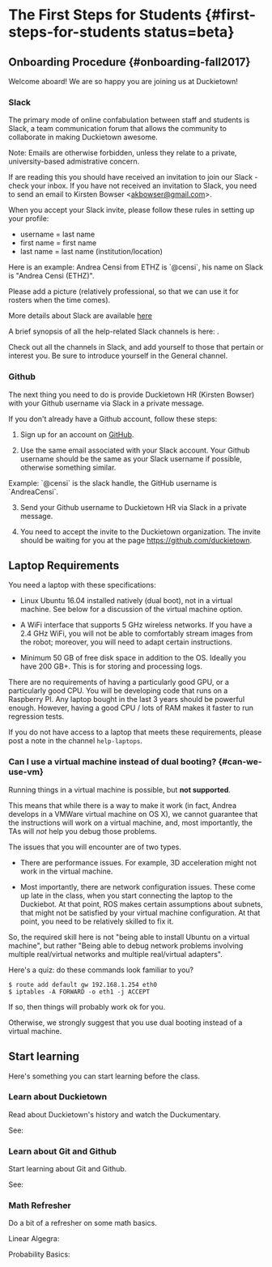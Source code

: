 # The First Steps for Students {#first-steps-for-students status=beta}

## Onboarding Procedure {#onboarding-fall2017}

Welcome aboard! We are so happy you are joining us at Duckietown!

### Slack

The primary mode of online confabulation between staff and students is Slack, a team communication forum that allows the community to collaborate in making Duckietown awesome.

Note: Emails are otherwise forbidden, unless they relate to a private, university-based admistrative concern.

If are reading this you should have received an invitation to join our Slack - check your inbox. If you have not received an invitation to Slack, you need to send an email to Kirsten Bowser &lt;akbowser@gmail.com&gt;.

When you accept your Slack invite, please follow these rules in setting up your profile:

- username = last name
- first name = first name
- last name = last name (institution/location)

<div class='example-usage' markdown="1">
Here is an example: Andrea Censi from ETHZ is `@censi`, his name on Slack is "Andrea Censi (ETHZ)".
</div>

Please add a picture (relatively professional, so that we can use it for rosters when the time comes).


More details about Slack are available [here](#slack)

A brief synopsis of all the help-related Slack channels is here: [](#slack_channels).

Check out all the channels in Slack, and add yourself to those that pertain or interest you. Be sure to introduce yourself in the General channel.


### Github

The next thing you need to do is provide Duckietown HR (Kirsten Bowser) with your Github username via Slack in a private message.

If you don't already have a Github account, follow these steps:

1) Sign up for an account on [GitHub](https://github.com).

2) Use the same email associated with your Slack account. Your Github username should be the same as your Slack username if possible, otherwise something similar.

<div class='example-usage' markdown="1">
Example: `@censi` is the slack handle, the GitHub username is `AndreaCensi`.
</div>

3) Send your Github username to Duckietown HR via Slack in a private message.

4) You need to accept the invite to the Duckietown organization. The invite should be waiting for you at the page https://github.com/duckietown.

<!--
### Google Documents

We need a Google-compatible email address so that you can view all the necessary Google Docs and Sheets. Send yours to Duckietown HR via (you guessed it!) Slack.

If you experience any difficulties don't hesitate to contact Duckietown HR on the #help-accounts channel.

TLDR: Follow naming guidelines in Slack, send Github username and gmail address to Duckietown HR via Slack. NO EMAILS. -->


## Laptop Requirements

You need a laptop with these specifications:

- Linux Ubuntu 16.04 installed natively (dual boot), not in a virtual machine.
  See [](#can-we-use-vm) below for a discussion of the virtual machine option.

- A WiFi interface that supports 5 GHz wireless networks. If you have a 2.4 GHz WiFi, you will not be able to comfortably stream images from the robot; moreover, you will need to adapt certain instructions.

- Minimum 50 GB of free disk space in addition to the OS. Ideally you have 200 GB+. This is for storing and processing logs.


<!-- Ability to store somewhere (at home or somewhere on campus), and to bring regularly to the lab, a box, or “Duckiebox”, of dimensions 30 cm × 30 cm × 60 cm. This box has to be used to contain your Duckiebot and associate materials. -->

There are no requirements of having a particularly good GPU, or a particularly
good CPU.  You will be developing code that runs on a Raspberry PI. Any laptop
bought in the last 3 years should be powerful enough. However, having a good
CPU / lots of RAM makes it faster to run regression tests.

If you do not have access to a laptop that meets these requirements, please post a note in the channel `help-laptops`.

### Can I use a virtual machine instead of dual booting? {#can-we-use-vm}

Running things in a virtual machine is possible, but **not supported**.

This means that while there is a way to make it work (in fact,
Andrea develops in a VMWare virtual machine on OS X),
we cannot guarantee that the instructions will work on a virtual machine,
and, most importantly, the TAs will *not* help you debug those problems.

The issues that you will encounter are of two types.

* There are performance issues. For example, 3D acceleration might not work in the
virtual machine.

* Most importantly, there are network configuration issues. These come up late in
the class, when you start connecting the laptop to the Duckiebot. At that
point, ROS makes certain assumptions about subnets, that might not be satisfied
by your virtual machine configuration. At that point, you need to be relatively
skilled to fix it.

So, the required skill here is not "being able to install Ubuntu on a virtual
machine", but rather "Being able to debug network problems involving multiple
real/virtual networks and  multiple real/virtual adapters".

Here's a quiz: do these commands look familiar to you?

    $ route add default gw 192.168.1.254 eth0
    $ iptables -A FORWARD -o eth1 -j ACCEPT

If so, then things will probably work ok for you.

Otherwise, we strongly suggest that you use dual booting instead of a virtual machine.


## Start learning

Here's something you can start learning before the class.

### Learn about Duckietown

Read about Duckietown's history and watch the Duckumentary.

See: [](#part:duckietown-project)

### Learn about Git and Github

Start learning about Git and Github.

See: [](#git-reference)


### Math Refresher

Do a bit of a refresher on some math basics.

Linear Algegra: [](#linear_algebra)

Probability Basics: [](#probability_basics)
